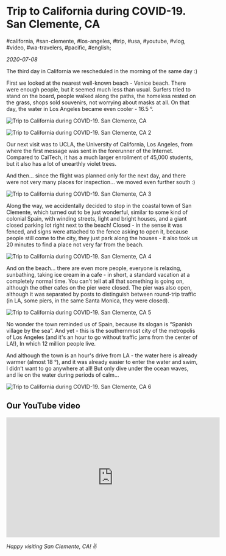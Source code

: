 # Trip to California during COVID-19. San Clemente, CA

#california, #san-clemente, #los-angeles, #trip, #usa, #youtube, #vlog, #video, #wa-travelers, #pacific, #english;

_2020-07-08_

The third day in California we rescheduled in the morning of the same day :)

First we looked at the nearest well-known beach - Venice beach. There were enough people, but it seemed much less than usual. Surfers tried to stand on the board, people walked along the paths, the homeless rested on the grass, shops sold souvenirs, not worrying about masks at all. On that day, the water in Los Angeles became even cooler - 16.5 °.

![Trip to California during COVID-19. San Clemente, CA](/images/trip-to-california-during-covid-19-san-clemente-ca/1.jpg "Trip to California during COVID-19. San Clemente, CA")

![Trip to California during COVID-19. San Clemente, CA 2](/images/trip-to-california-during-covid-19-san-clemente-ca/2.jpg "Trip to California during COVID-19. San Clemente, CA 2")

Our next visit was to UCLA, the University of California, Los Angeles, from where the first message was sent in the forerunner of the Internet. Compared to CalTech, it has a much larger enrollment of 45,000 students, but it also has a lot of unearthly violet trees.

And then... since the flight was planned only for the next day, and there were not very many places for inspection... we moved even further south :)

![Trip to California during COVID-19. San Clemente, CA 3](/images/trip-to-california-during-covid-19-san-clemente-ca/3.jpg "Trip to California during COVID-19. San Clemente, CA 3")

Along the way, we accidentally decided to stop in the coastal town of San Clemente, which turned out to be just wonderful, similar to some kind of colonial Spain, with winding streets, light and bright houses, and a giant closed parking lot right next to the beach! Closed - in the sense it was fenced, and signs were attached to the fence asking to open it, because people still come to the city, they just park along the houses - it also took us 20 minutes to find a place not very far from the beach.

![Trip to California during COVID-19. San Clemente, CA 4](/images/trip-to-california-during-covid-19-san-clemente-ca/4.jpg "Trip to California during COVID-19. San Clemente, CA 4")

And on the beach... there are even more people, everyone is relaxing, sunbathing, taking ice cream in a cafe - in short, a standard vacation at a completely normal time. You can't tell at all that something is going on, although the other cafes on the pier were closed. The pier was also open, although it was separated by posts to distinguish between round-trip traffic (in LA, some piers, in the same Santa Monica, they were closed).

![Trip to California during COVID-19. San Clemente, CA 5](/images/trip-to-california-during-covid-19-san-clemente-ca/5.jpg "Trip to California during COVID-19. San Clemente, CA 5")

No wonder the town reminded us of Spain, because its slogan is “Spanish village by the sea”. And yet - this is the southernmost city of the metropolis of Los Angeles (and it's an hour to go without traffic jams from the center of LA!), In which 12 million people live.

And although the town is an hour's drive from LA - the water here is already warmer (almost 18 °), and it was already easier to enter the water and swim, I didn’t want to go anywhere at all! But only dive under the ocean waves, and lie on the water during periods of calm...

![Trip to California during COVID-19. San Clemente, CA 6](/images/trip-to-california-during-covid-19-san-clemente-ca/6.jpg "Trip to California during COVID-19. San Clemente, CA 6")

## Our YouTube video

<div class="responsive-iframe">
<iframe width="560" height="315" src="https://www.youtube.com/embed/-d_gIMydzMA" title="YouTube video player" frameborder="0" allow="accelerometer; autoplay; clipboard-write; encrypted-media; gyroscope; picture-in-picture" allowfullscreen></iframe>
</div>

_Happy visiting San Clemente, CA!_ :v:
